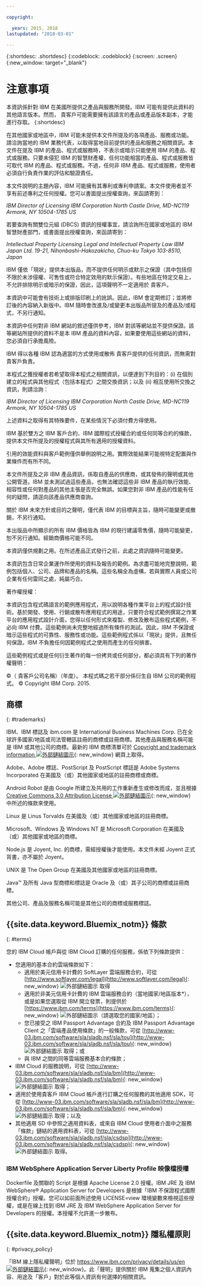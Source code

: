 ```yaml
---

copyright:

  years: 2015, 2018
lastupdated: "2018-03-01"

---
```


{:shortdesc: .shortdesc}
{:codeblock: .codeblock}
{:screen: .screen}
{:new_window: target="_blank"}

# 注意事項

本資訊係針對 IBM 在美國所提供之產品與服務所開發。IBM 可能有提供此資料的其他語言版本。然而，  貴客戶可能需要擁有該語言的產品或產品版本副本，才能進行存取。
{:shortdesc}

在其他國家或地區中，IBM 可能未提供本文件所提及的各項產品、服務或功能。請洽詢當地的 IBM 業務代表，以取得當地目前提供的產品和服務之相關資訊。本文件在提及 IBM 的產品、程式或服務時，不表示或暗示只能使用 IBM 的產品、程式或服務。只要未侵犯 IBM 的智慧財產權，任何功能相當的產品、程式或服務皆可取代 IBM 的產品、程式或服務。不過，任何非 IBM 產品、程式或服務，使用者必須自行負責作業的評估和驗證責任。

本文件說明的主題內容，IBM 可能擁有其專利或專利申請案。本文件使用者並不享有前述專利之任何授權。您可以書面提出授權查詢，來函請寄到：

  *IBM Director of Licensing*
  *IBM Corporation*
  *North Castle Drive, MD-NC119*
  *Armonk, NY 10504-1785*
  *US*

若要查詢有關雙位元組 (DBCS) 資訊的授權事宜，請洽詢所在國家或地區的 IBM 智慧財產部門，或書面提出授權查詢，來函請寄到：

  *Intellectual Property Licensing*
  *Legal and Intellectual Property Law*
  *IBM Japan Ltd.*
  *19-21, Nihonbashi-Hakozakicho, Chuo-ku*
  *Tokyo 103-8510, Japan*

IBM 僅依「現狀」提供本出版品，而不提供任何明示或默示之保證（其中包括但不限於未涉侵權、可售性或符合特定效用的默示保證）。有些地區在特定交易上，不允許排除明示或暗示的保證，因此，這項聲明不一定適用於  貴客戶。


本資訊中可能會有技術上或排版印刷上的訛誤。因此，IBM 會定期修訂；並將修訂後的內容納入新版中。IBM 隨時會改進及/或變更本出版品所提及的產品及/或程式，不另行通知。

本資訊中任何對非 IBM 網站的敘述僅供參考，IBM 對該等網站並不提供保證。該等網站所提供的資料不是本 IBM 產品的資料內容，如果要使用這些網站的資料，您必須自行承擔風險。

IBM 得以各種 IBM 認為適當的方式使用或散佈  貴客戶提供的任何資訊，而無需對  貴客戶負責。

本程式之獲授權者若希望取得本程式之相關資訊，以便達到下列目的：(i) 在個別建立的程式與其他程式（包括本程式）之間交換資訊；以及 (ii) 相互使用所交換之資訊，則請洽詢：


  *IBM Director of Licensing*
  *IBM Corporation*
  *North Castle Drive, MD-NC119*
  *Armonk, NY 10504-1785*
  *US*

上述資料之取得有其特殊要件，在某些情況下必須付費方得使用。

IBM 基於雙方之 IBM 客戶合約、IBM 國際程式授權合約或任何同等合約的條款，提供本文件所提及的授權程式與其所有適用的授權資料。

引用的效能資料與客戶範例僅供舉例說明之用。實際效能結果可能視特定配置與作業條件而有所不同。

本文件所提及之非 IBM 產品資訊，係取自產品的供應商，或其發佈的聲明或其他公開管道。IBM 並未測試過這些產品，也無法確認這些非 IBM 產品的執行效能、相容性或任何對產品的其他主張是否完全無誤。如果您對非 IBM 產品的性能有任何的疑問，請逕向該產品供應商查詢。

關於 IBM 未來方針或目的之聲明，僅代表 IBM 的目標與主旨，隨時可能變更或撤銷，不另行通知。

本出版品中所顯示的所有 IBM 價格皆為 IBM 的現行建議零售價，隨時可能變更，恕不另行通知。經銷商價格可能不同。

本資訊僅供規劃之用。在所述產品正式發行之前，此處之資訊隨時可能變更。

本資訊包含日常企業運作所使用的資料及報告的範例。為求盡可能地完整說明，範例包括個人、公司、品牌和產品的名稱。這些名稱全為虛構，若與實際人員或公司企業有任何雷同之處，純屬巧合。

著作權授權：

本資訊包含程式碼語言的範例應用程式，用以說明各種作業平台上的程式設計技術。基於開發、使用、行銷或散布應用程式的用途，只要符合程式範例撰寫之作業平台的應用程式設計介面，您得以任何形式來複製、修改及散布這些程式範例，不必向 IBM 付費。這些範例尚未完整地經過所有條件的測試。因此，IBM 不保證或暗示這些程式的可靠性、服務性或功能。這些範例程式係以「現狀」提供，且無任何保證。IBM 不負擔任何因範例程式之使用而產生的任何損害。

這些範例程式或是任何衍生著作的每一份拷貝或任何部分，都必須具有下列的著作權聲明：

  ©（  貴客戶公司名稱）（年度）。
  本程式碼之若干部分係衍生自 IBM 公司的範例程式。
  © Copyright IBM Corp. 2015.

## 商標
{: #trademarks}

IBM、IBM 標誌及 ibm.com 是 International Business Machines Corp. 已在全球許多國家/地區或司法管轄區註冊的商標或註冊商標。其他產品與服務名稱可能是 IBM 或其他公司的商標。最新的 IBM 商標清單可於 [Copyright and trademark information ![外部鏈結圖示](../../icons/launch-glyph.svg)](https://www.ibm.com/legal/us/en/copytrade.shtml){: new_window} 網頁上取得。

Adobe、Adobe 標誌、PostScript 及 PostScript 標誌是 Adobe Systems Incorporated 在美國及（或）其他國家或地區的註冊商標或商標。

Android Robot 是由 Google 所建立及共用的工作重新產生或修改而成，並且根據 [Creative Commons 3.0 Attribution License ![外部鏈結圖示](../../icons/launch-glyph.svg)](https://creativecommons.org/licenses/by/3.0/){: new_window} 中所述的條款來使用。

Linux 是 Linus Torvalds 在美國及（或）其他國家或地區的註冊商標。

Microsoft、Windows 及 Windows NT 是 Microsoft Corporation 在美國及（或）其他國家或地區的商標。

Node.js 是 Joyent, Inc. 的商標，需經授權後才能使用。本文件未經 Joyent 正式背書，亦不屬於 Joyent。

UNIX 是 The Open Group 在美國及其他國家或地區的註冊商標。

Java™ 及所有 Java 型商標和標誌是 Oracle 及（或）其子公司的商標或註冊商標。

其他公司、產品及服務名稱可能是其他公司的商標或服務標誌。

## {{site.data.keyword.Bluemix_notm}} 條款
{: #terms}

您的 IBM Cloud 帳戶與從 IBM Cloud 訂購的任何服務，係依下列條款提供：

  * 您適用的基本合約雲端條款如下：
    * 適用於美元信用卡計費的 SoftLayer 雲端服務合約，可從 [http://www.softlayer.com/legal](http://www.softlayer.com/legal){: new_window} ![外部鏈結圖示](../../icons/launch-glyph.svg) 取得
    * 適用於非美元信用卡計費的 IBM 雲端服務合約（當地國家/地區版本*），或是如果您選取從 IBM 開立發票，則提供於 [https://www.ibm.com/terms](https://www.ibm.com/terms){: new_window} ![外部鏈結圖示](../../icons/launch-glyph.svg)（請選取您的國家/地區）；
    * 您已接受之 IBM Passport Advantage 合約及 IBM Passport Advantage Client 之「雲端產品使用條款」的一般條款，可從 [http://www-03.ibm.com/software/sla/sladb.nsf/sla/tou](http://www-03.ibm.com/software/sla/sladb.nsf/sla/tou){: new_window}![外部鏈結圖示](../../icons/launch-glyph.svg) 取得；或
    * 與 IBM 之間的同等雲端服務基本合約條款；
  * IBM Cloud 的服務說明，可從 [http://www-03.ibm.com/software/sla/sladb.nsf/sla/bm](http://www-03.ibm.com/software/sla/sladb.nsf/sla/bm){: new_window} ![外部鏈結圖示](../../icons/launch-glyph.svg) 取得；
  * 適用於使用貴客戶 IBM Cloud 帳戶進行訂購之任何服務的其他適用 SDK，可從 [http://www-03.ibm.com/software/sla/sladb.nsf/sla/bm](http://www-03.ibm.com/software/sla/sladb.nsf/sla/bm){: new_window} ![外部鏈結圖示](../../icons/launch-glyph.svg) 取得；以及
  * 其他適用 SD 中參照之適用資料表，或來自 IBM Cloud 使用者介面中之服務「條款」鏈結的適用資料表，可從 [http://www-03.ibm.com/software/sla/sladb.nsf/sla/csdsp](http://www-03.ibm.com/software/sla/sladb.nsf/sla/csdsp){: new_window} ![外部鏈結圖示](../../icons/launch-glyph.svg) 取得。

### IBM WebSphere Application Server Liberty Profile 映像檔授權
Dockerfile 及關聯的 Script 是根據 Apache License 2.0 授權。IBM JRE 及 IBM WebSphere® Application Server for Developers 是根據「IBM 不保證程式國際授權合約」授權。您可以如前面所述使用 LICENSE=view 環境變數來檢視這些授權，或是在線上找到 IBM JRE 及 IBM WebSphere Application Server for Developers 的授權。本授權不允許進一步散布。

## {{site.data.keyword.Bluemix_notm}} 隱私權原則
{: #privacy_policy}

「IBM 線上隱私權聲明」位於 [https://www.ibm.com/privacy/details/us/en ![外部鏈結圖示](../../icons/launch-glyph.svg)](https://www.ibm.com/privacy/details/us/en){: new_window}。此「聲明」提供關於 IBM 蒐集之個人資訊內容、用途及「客戶」對於此等個人資訊有何選擇的相關資訊。
